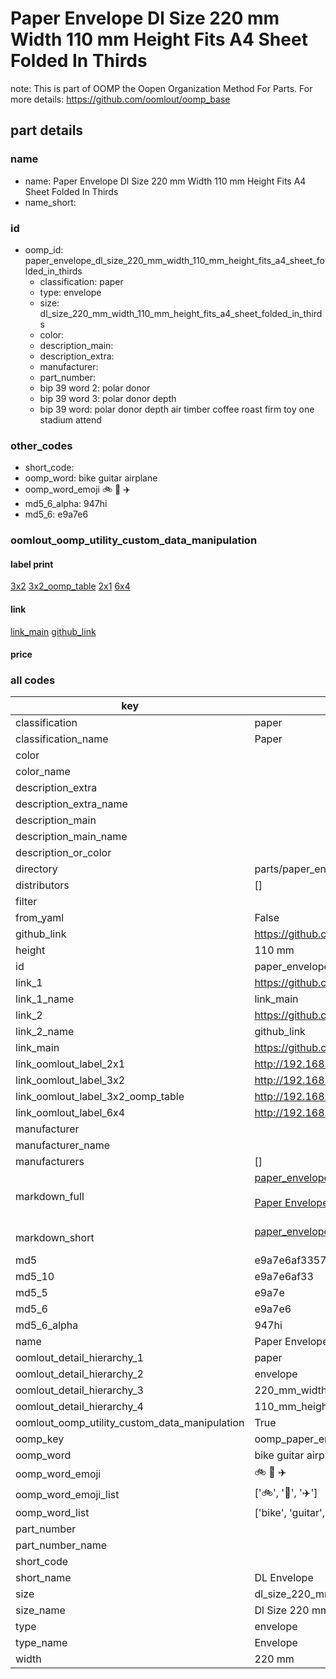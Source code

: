 # Paper Envelope Dl Size 220 mm Width 110 mm Height Fits A4 Sheet Folded In Thirds  

note: This is part of OOMP the Oopen Organization Method For Parts. For more details: https://github.com/oomlout/oomp_base

##  part details





### name
* name: Paper Envelope Dl Size 220 mm Width 110 mm Height Fits A4 Sheet Folded In Thirds
* name_short: 
### id
* oomp_id: paper_envelope_dl_size_220_mm_width_110_mm_height_fits_a4_sheet_folded_in_thirds
  * classification: paper
  * type: envelope
  * size: dl_size_220_mm_width_110_mm_height_fits_a4_sheet_folded_in_thirds
  * color: 
  * description_main: 
  * description_extra: 
  * manufacturer: 
  * part_number: 
  * bip 39 word 2: polar donor
  * bip 39 word 3: polar donor depth
  * bip 39 word: polar donor depth air timber coffee roast firm toy one stadium attend

### other_codes
* short_code: 
* oomp_word: bike guitar airplane
* oomp_word_emoji :bike: :guitar: :airplane:
* md5_6_alpha: 947hi
* md5_6: e9a7e6






### oomlout_oomp_utility_custom_data_manipulation
#### label print
[3x2](http://192.168.1.245:1112/?label=oomp%20947hi)
[3x2_oomp_table](http://192.168.1.107:1112/?label=oomp%20947hi)
[2x1](http://192.168.1.242:1112/?label=oomp%20947hi)
[6x4](http://192.168.1.55:1112/?label=oomp%20947hi)    

#### link

[link_main](https://github.com/oomlout/oomlout_oomp_current_version_messy/tree/main/parts/paper_envelope_dl_size_220_mm_width_110_mm_height_fits_a4_sheet_folded_in_thirds) [github_link](https://github.com/oomlout/oomlout_oomp_part_src/tree/main/parts/paper_envelope_dl_size_220_mm_width_110_mm_height_fits_a4_sheet_folded_in_thirds)                             

#### price







### all codes 
| key | value |  
| --- | --- |  
| classification | paper |  
| classification_name | Paper |  
| color |  |  
| color_name |  |  
| description_extra |  |  
| description_extra_name |  |  
| description_main |  |  
| description_main_name |  |  
| description_or_color |   |  
| directory | parts/paper_envelope_dl_size_220_mm_width_110_mm_height_fits_a4_sheet_folded_in_thirds |  
| distributors | [] |  
| filter |  |  
| from_yaml | False |  
| github_link | https://github.com/oomlout/oomlout_oomp_part_src/tree/main/parts/paper_envelope_dl_size_220_mm_width_110_mm_height_fits_a4_sheet_folded_in_thirds |  
| height | 110 mm |  
| id | paper_envelope_dl_size_220_mm_width_110_mm_height_fits_a4_sheet_folded_in_thirds |  
| link_1 | https://github.com/oomlout/oomlout_oomp_current_version_messy/tree/main/parts/paper_envelope_dl_size_220_mm_width_110_mm_height_fits_a4_sheet_folded_in_thirds |  
| link_1_name | link_main |  
| link_2 | https://github.com/oomlout/oomlout_oomp_part_src/tree/main/parts/paper_envelope_dl_size_220_mm_width_110_mm_height_fits_a4_sheet_folded_in_thirds |  
| link_2_name | github_link |  
| link_main | https://github.com/oomlout/oomlout_oomp_current_version_messy/tree/main/parts/paper_envelope_dl_size_220_mm_width_110_mm_height_fits_a4_sheet_folded_in_thirds |  
| link_oomlout_label_2x1 | http://192.168.1.242:1112/?label=oomp%20947hi |  
| link_oomlout_label_3x2 | http://192.168.1.245:1112/?label=oomp%20947hi |  
| link_oomlout_label_3x2_oomp_table | http://192.168.1.107:1112/?label=oomp%20947hi |  
| link_oomlout_label_6x4 | http://192.168.1.55:1112/?label=oomp%20947hi |  
| manufacturer |  |  
| manufacturer_name |  |  
| manufacturers | [] |  
| markdown_full | [paper_envelope_dl_size_220_mm_width_110_mm_height_fits_a4_sheet_folded_in_thirds](https://github.com/oomlout/oomlout_oomp_current_version_messy/tree/main/parts/paper_envelope_dl_size_220_mm_width_110_mm_height_fits_a4_sheet_folded_in_thirds)<br>[](https://github.com/oomlout/oomlout_oomp_current_version_messy/tree/main/parts/paper_envelope_dl_size_220_mm_width_110_mm_height_fits_a4_sheet_folded_in_thirds)<br>[Paper Envelope Dl Size 220 Mm Width 110 Mm Height Fits A4 Sheet Folded In Thirds](https://github.com/oomlout/oomlout_oomp_current_version_messy/tree/main/parts/paper_envelope_dl_size_220_mm_width_110_mm_height_fits_a4_sheet_folded_in_thirds)<br><br> |  
| markdown_short | [paper_envelope_dl_size_220_mm_width_110_mm_height_fits_a4_sheet_folded_in_thirds](https://github.com/oomlout/oomlout_oomp_current_version_messy/tree/main/parts/paper_envelope_dl_size_220_mm_width_110_mm_height_fits_a4_sheet_folded_in_thirds)<br><br> |  
| md5 | e9a7e6af33575760b4f110567650553b |  
| md5_10 | e9a7e6af33 |  
| md5_5 | e9a7e |  
| md5_6 | e9a7e6 |  
| md5_6_alpha | 947hi |  
| name | Paper Envelope Dl Size 220 mm Width 110 mm Height Fits A4 Sheet Folded In Thirds |  
| oomlout_detail_hierarchy_1 | paper |  
| oomlout_detail_hierarchy_2 | envelope |  
| oomlout_detail_hierarchy_3 | 220_mm_width |  
| oomlout_detail_hierarchy_4 | 110_mm_height |  
| oomlout_oomp_utility_custom_data_manipulation | True |  
| oomp_key | oomp_paper_envelope_dl_size_220_mm_width_110_mm_height_fits_a4_sheet_folded_in_thirds |  
| oomp_word | bike guitar airplane |  
| oomp_word_emoji | :bike: :guitar: :airplane: |  
| oomp_word_emoji_list | [':bike:', ':guitar:', ':airplane:'] |  
| oomp_word_list | ['bike', 'guitar', 'airplane'] |  
| part_number |  |  
| part_number_name |  |  
| short_code |  |  
| short_name | DL Envelope |  
| size | dl_size_220_mm_width_110_mm_height_fits_a4_sheet_folded_in_thirds |  
| size_name | Dl Size 220 mm Width 110 mm Height Fits A4 Sheet Folded In Thirds |  
| type | envelope |  
| type_name | Envelope |  
| width | 220 mm |  
